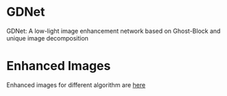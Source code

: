 # GDNet
GDNet: A low-light image enhancement network based on Ghost-Block and unique image decomposition

# Enhanced Images
Enhanced images for different algorithm are [here]()
